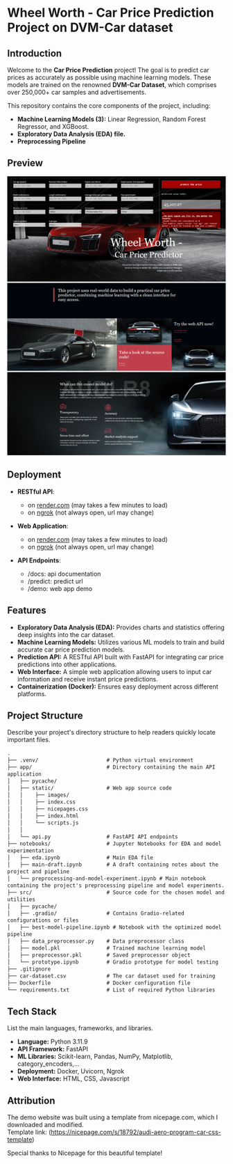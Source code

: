# Wheel Worth - Car Price Prediction Project on DVM-Car dataset

## Introduction

Welcome to the **Car Price Prediction** project! The goal is to predict car prices as accurately as possible using machine learning models. These models are trained on the renowned **DVM-Car Dataset**, which comprises over 250,000+ car samples and advertisements.

This repository contains the core components of the project, including:
- **Machine Learning Models (3):** Linear Regression, Random Forest Regressor, and XGBoost.
- **Exploratory Data Analysis (EDA) file.**
- **Preprocessing Pipeline**

## Preview 
![img-1](./preview/img1.png)
![img-2](./preview/img2.png)
![img-3](./preview/img3.png)

## Deployment
- **RESTful API**: 
    - on [render.com](https://car-price-prediction-dvm.onrender.com/) (may takes a few minutes to load) 
    - on [ngrok](https://a7c8-42-118-84-72.ngrok-free.app/) (not always open, url may change)

- **Web Application**: 
    - on [render.com](https://car-price-prediction-dvm.onrender.com/demo) (may takes a few minutes to load) 
    - on [ngrok](https://a7c8-42-118-84-72.ngrok-free.app/demo) (not always open, url may change)
- **API Endpoints**:  
     - /docs: api documentation
     - /predict: predict url
     - /demo: web app demo


## Features
* **Exploratory Data Analysis (EDA):** Provides charts and statistics offering deep insights into the car dataset.
* **Machine Learning Models:** Utilizes various ML models to train and build accurate car price prediction models.
* **Prediction API:** A RESTful API built with FastAPI for integrating car price predictions into other applications.
* **Web Interface:** A simple web application allowing users to input car information and receive instant price predictions.
* **Containerization (Docker):** Ensures easy deployment across different platforms.

## Project Structure

Describe your project's directory structure to help readers quickly locate important files.
```
.
├── .venv/                      # Python virtual environment
├── app/                        # Directory containing the main API application
│   ├── pycache/
│   ├── static/                 # Web app source code
│   │    ├── images/          
│   │    ├── index.css
│   │    ├── nicepages.css
│   │    ├── index.html
│   │    └── scripts.js
│   │
│   └── api.py                  # FastAPI API endpoints
├── notebooks/                  # Jupyter Notebooks for EDA and model experimentation
│   ├── eda.ipynb               # Main EDA file
│   ├── main-draft.ipynb        # A draft containing notes about the project and pipeline
│   └── preprocessing-and-model-experiment.ipynb # Main notebook containing the project's preprocessing pipeline and model experiments.
├── src/                        # Source code for the chosen model and utilities
│   ├── pycache/
│   ├── .gradio/                # Contains Gradio-related configurations or files
│   ├── best-model-pipeline.ipynb # Notebook with the optimized model pipeline
│   ├── data_preprocessor.py    # Data preprocessor class
│   ├── model.pkl               # Trained machine learning model
│   ├── preprocessor.pkl        # Saved preprocessor object
│   └── prototype.ipynb         # Gradio prototype for model testing
├── .gitignore
├── car-dataset.csv             # The car dataset used for training
├── Dockerfile                  # Docker configuration file
└── requirements.txt            # List of required Python libraries
```
## Tech Stack

List the main languages, frameworks, and libraries.

* **Language:** Python 3.11.9
* **API Framework:** FastAPI
* **ML Libraries:** Scikit-learn, Pandas, NumPy, Matplotlib, category_encoders,...
* **Deployment:** Docker, Uvicorn, Ngrok
* **Web Interface:** HTML, CSS, Javascript


## Attribution
The demo website was built using a template from nicepage.com, which I downloaded and modified.  
Template link: (https://nicepage.com/s/18792/audi-aero-program-car-css-template)

Special thanks to Nicepage for this beautiful template!


